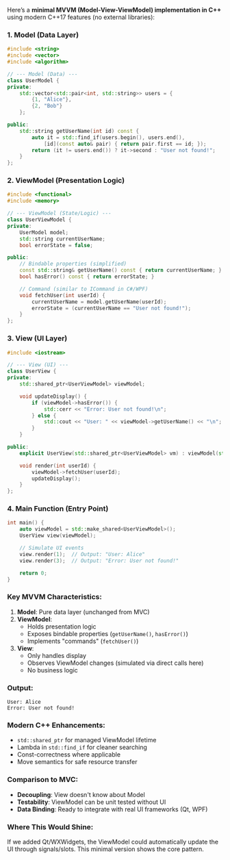 Here’s a **minimal MVVM (Model-View-ViewModel) implementation in C++** using modern C++17 features (no external libraries):

### 1. Model (Data Layer)
```cpp
#include <string>
#include <vector>
#include <algorithm>

// --- Model (Data) ---
class UserModel {
private:
    std::vector<std::pair<int, std::string>> users = {
        {1, "Alice"},
        {2, "Bob"}
    };

public:
    std::string getUserName(int id) const {
        auto it = std::find_if(users.begin(), users.end(),
            [id](const auto& pair) { return pair.first == id; });
        return (it != users.end()) ? it->second : "User not found!";
    }
};
```

### 2. ViewModel (Presentation Logic)
```cpp
#include <functional>
#include <memory>

// --- ViewModel (State/Logic) ---
class UserViewModel {
private:
    UserModel model;
    std::string currentUserName;
    bool errorState = false;

public:
    // Bindable properties (simplified)
    const std::string& getUserName() const { return currentUserName; }
    bool hasError() const { return errorState; }

    // Command (similar to ICommand in C#/WPF)
    void fetchUser(int userId) {
        currentUserName = model.getUserName(userId);
        errorState = (currentUserName == "User not found!");
    }
};
```

### 3. View (UI Layer)
```cpp
#include <iostream>

// --- View (UI) ---
class UserView {
private:
    std::shared_ptr<UserViewModel> viewModel;

    void updateDisplay() {
        if (viewModel->hasError()) {
            std::cerr << "Error: User not found!\n";
        } else {
            std::cout << "User: " << viewModel->getUserName() << "\n";
        }
    }

public:
    explicit UserView(std::shared_ptr<UserViewModel> vm) : viewModel(std::move(vm)) {}

    void render(int userId) {
        viewModel->fetchUser(userId);
        updateDisplay();
    }
};
```

### 4. Main Function (Entry Point)
```cpp
int main() {
    auto viewModel = std::make_shared<UserViewModel>();
    UserView view(viewModel);

    // Simulate UI events
    view.render(1);  // Output: "User: Alice"
    view.render(3);  // Output: "Error: User not found!"

    return 0;
}
```

### Key MVVM Characteristics:
1. **Model**: Pure data layer (unchanged from MVC)
2. **ViewModel**:
   - Holds presentation logic
   - Exposes bindable properties (`getUserName()`, `hasError()`)
   - Implements "commands" (`fetchUser()`)
3. **View**:
   - Only handles display
   - Observes ViewModel changes (simulated via direct calls here)
   - No business logic

### Output:
```
User: Alice
Error: User not found!
```

### Modern C++ Enhancements:
- `std::shared_ptr` for managed ViewModel lifetime
- Lambda in `std::find_if` for cleaner searching
- Const-correctness where applicable
- Move semantics for safe resource transfer

### Comparison to MVC:
- **Decoupling**: View doesn't know about Model
- **Testability**: ViewModel can be unit tested without UI
- **Data Binding**: Ready to integrate with real UI frameworks (Qt, WPF)

### Where This Would Shine:
If we added Qt/WXWidgets, the ViewModel could automatically update the UI through signals/slots. This minimal version shows the core pattern.
